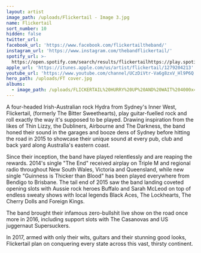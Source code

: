 ```yaml
---
layout: artist
image_path: /uploads/Flickertail - Image 3.jpg
name: Flickertail
sort_number: 10
hidden: false
twitter_url:
facebook_url: 'https://www.facebook.com/flickertailtheband/'
instagram_url: 'https://www.instagram.com/thebandflickertail/'
spotify_url: >-
  https://open.spotify.com/search/results/flickertailhttps://play.spotify.com/artist/4jwlfmCT5QVyh9fgxGLEcA?play=true&utm_source=open.spotify.com&utm_medium=open
apple_url: 'https://itunes.apple.com/us/artist/flickertail/1279204213'
youtube_url: 'https://www.youtube.com/channel/UCzDiVtr-Va6g8zxV_Hl9P6Q'
hero_path: /uploads/FT cover.jpg
albums:
  - image_path: /uploads/FLICKERTAIL%20HURRY%20UP%20AND%20WAIT%204000x4000px.jpg
---
```


A four-headed Irish-Australian rock Hydra from Sydney's Inner West, Flickertail, (formerly The Bitter Sweethearts), play guitar-fuelled rock and roll exactly the way it's supposed to be played. Drawing inspiration from the likes of Thin Lizzy, the Dubliners, Airbourne and The Darkness, the band honed their sound in the garages and booze dens of Sydney before hitting the road in 2015 to showcase their unique sound at every pub, club and back yard along Australia's eastern coast.

Since their inception, the band have played relentlessly and are reaping the rewards. 2014's single "The End" received airplay on Triple M and regional radio throughout New South Wales, Victoria and Queensland, while new single "Guinness is Thicker than Blood" has been played everywhere from Bendigo to Brisbane. The tail end of 2015 saw the band landing coveted opening slots with Aussie rock heroes Buffalo and Sarah McLeod on top of endless sweaty shows with local legends Black Aces, The Lockhearts, The Cherry Dolls and Foreign Kings.

The band brought their infamous zero-bullshit live show on the road once more in 2016, including support slots with The Casanovas and US juggernaut Supersuckers.

In 2017, armed with only their wits, guitars and their stunning good looks, Flickertail plan on conquering every state across this vast, thirsty continent.